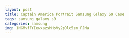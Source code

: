```yaml
---
layout: post
title: Captain America Portrait Samsung Galaxy S9 Case
tags: samsung galaxy s9
categories: samsung
img: 1NGMvfFYIewxazsMHsVy2pOlc5zm_FJMa
---
```

